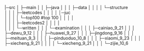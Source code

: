 |─src
│  ├─main
│  │  ├─java
│  │  │  ├─data
│  │  │  │  └─structure      
│  │  │  ├─leetcodes
│  │  │  │  │─juc  
│  │  │  │  └─top100  #top 100
│  │  │  │          
│  │  │  ├─leetcodes2
│  │  │  │      
│  │  │  └─written
│  │  │      └─examination
│  │  │          ├─cainiao_9_21
│  │  │          ├─dewu_9_12
│  │  │          ├─huawei_9_27
│  │  │          ├─jingdong_9_16
│  │  │          ├─meituan_9_3
│  │  │          ├─pinduoduo_10_8
│  │  │          ├─xiaomi_9_23
│  │  │          ├─xiecheng_9_21
│  │  │          │  └─xiecheng_9_21
│  │  │          └─zijie_10_6
